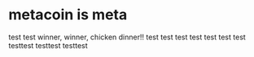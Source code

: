 # metacoin is meta

test
test
winner, winner, chicken dinner!!
test
test
test
test
test
test
test
testtest
testtest
testtest
